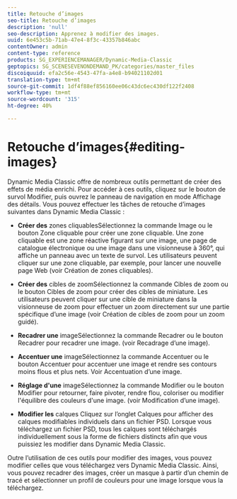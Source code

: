 ```yaml
---
title: Retouche d’images
seo-title: Retouche d’images
description: 'null'
seo-description: Apprenez à modifier des images.
uuid: 6e453c5b-71ab-47e4-8f3c-43357b846abc
contentOwner: admin
content-type: reference
products: SG_EXPERIENCEMANAGER/Dynamic-Media-Classic
geptopics: SG_SCENESEVENONDEMAND_PK/categories/master_files
discoiquuid: efa2c56e-4543-47fa-a4e8-b94021102d01
translation-type: tm+mt
source-git-commit: 1df4f88ef856160ee06c43dc6ec430df122f2408
workflow-type: tm+mt
source-wordcount: '315'
ht-degree: 40%

---
```



# Retouche d’images{#editing-images}

Dynamic Media Classic offre de nombreux outils permettant de créer des effets de média enrichi. Pour accéder à ces outils, cliquez sur le bouton de survol Modifier, puis ouvrez le panneau de navigation en mode Affichage des détails. Vous pouvez effectuer les tâches de retouche d’images suivantes dans Dynamic Media Classic :

* **Créer des**
zones cliquablesSélectionnez la commande Image ou le bouton Zone cliquable pour créer une zone cliquable. Une zone cliquable est une zone réactive figurant sur une image, une page de catalogue électronique ou une image dans une visionneuse à 360°, qui affiche un panneau avec un texte de survol. Les utilisateurs peuvent cliquer sur une zone cliquable, par exemple, pour lancer une nouvelle page Web (voir Création de zones cliquables).

* **Créer des**
cibles de zoomSélectionnez la commande Cibles de zoom ou le bouton Cibles de zoom pour créer des cibles de miniature. Les utilisateurs peuvent cliquer sur une cible de miniature dans la visionneuse de zoom pour effectuer un zoom directement sur une partie spécifique d’une image (voir Création de cibles de zoom pour un zoom guidé).

* **Recadrer une**
imageSélectionnez la commande Recadrer ou le bouton Recadrer pour recadrer une image. (voir Recadrage d’une image).

* **Accentuer une**
imageSélectionnez la commande Accentuer ou le bouton Accentuer pour accentuer une image et rendre ses contours moins flous et plus nets. Voir Accentuation d’une image.

* **Réglage d&#39;une**
imageSélectionnez la commande Modifier ou le bouton Modifier pour retourner, faire pivoter, rendre flou, coloriser ou modifier l&#39;équilibre des couleurs d&#39;une image. (voir Modification d’une image).

* **Modifier les**
calques Cliquez sur l’onglet Calques pour afficher des calques modifiables individuels dans un fichier PSD. Lorsque vous téléchargez un fichier PSD, tous les calques sont téléchargés individuellement sous la forme de fichiers distincts afin que vous puissiez les modifier dans Dynamic Media Classic.

Outre l’utilisation de ces outils pour modifier des images, vous pouvez modifier celles que vous téléchargez vers Dynamic Media Classic. Ainsi, vous pouvez recadrer des images, créer un masque à partir d’un chemin de tracé et sélectionner un profil de couleurs pour une image lorsque vous la téléchargez.
